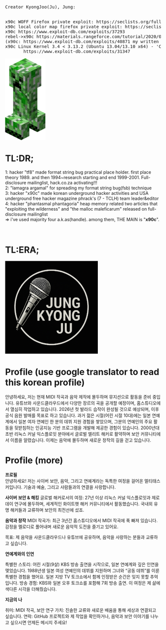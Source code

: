 <pre>
Creator KyongJoo(Ju), Jung:

       
x90c WOFF Firefox private exploit: https://seclists.org/fulldisclosure/2013/Aug/187
x90c local color map firefox private exploit: https://seclists.org/fulldisclosure/2013/Aug/188
x90c https://www.exploit-db.com/exploits/37293
rebel->x90c https://materials.rangeforce.com/tutorial/2020/07/12/Chocobo-Root/ zeroday exploit
(x90c: https://www.exploit-db.com/exploits/40871 my written exploit oneshot code. it's not rebel's i upload it by his rebel id.(a.k.a) he and me elite hacker)
x90c Linux Kernel 3.4 < 3.13.2 (Ubuntu 13.04/13.10 x64) - 'CONFIG_X86_X32=y' Local Privilege Escalation (3):
       https://www.exploit-db.com/exploits/31347
</pre>
<img src="kripertotor.png"><br>
# TL:DR;
1: hacker "tf8" made format string bug practical place holder. first place theory 1989. and then 1994~research starting and end 1999-2001. Full-disclosure mailinglist, hack.co.za activating!!!<br>
2: "lamagra argamal" for spreading my format string bug(fsb) technique<br>
3: hacker "x90c" made korean underground hacker activities and USA underground free hacker magazine phrack's (7 - TCLH) team leader&editor<br>
4: hacker "phantasmal phantagoria" heap memory related two articles that "exploiting the wilderness" and "the malloc maleficarum"  released
on full-disclosure mailinglist<br>
=> i've used majority four a.k.as(handle). among them, THE MAIN is "**x90c**".<br><br><br>
# TL:ERA;
<img src="singer.png" width=300 height=300><br>

# Profile (use google translator to read this korean profile)
안녕하세요, 저는 현재 MIDI 작곡과 음악 제작에 몰두하며 뮤지션으로 활동을 준비 중입니다. 유튜브와 사운드클라우드에서 다양한 장르의 곡을 공개할 예정이며, 홈스튜디오에서 열심히 작업하고 있습니다. 2026년 첫 발라드 습작이 완성될 것으로 예상되며, 이후 공식 음원 발매를 목표로 하고 있습니다. 과거 젊은 시절(어린 시절 10대)에는 일본 연예계에서 일본 여자 연예인 한 분의 데뷔 지원 경험을 쌓았으며, 그분의 연예인의 주요 활동을 뒷받침하는 인공지능 기반 프로그램을 개발해 제공한 경험이 있습니다. 2000년대 초반 리눅스 커널 익스플로잇 분야에서 글로벌 엘리트 해커로 활약하며 보안 커뮤니티에서 이름을 알렸습니다. 이제는 음악에 몰두하며 새로운 창작의 길을 걷고 있습니다.

# Profile (more)
<b>프로필</b><br>
안녕하세요! 저는 사이버 보안, 음악, 그리고 연예계라는 독특한 여정을 걸어온 멀티태스커입니다. 기술과 예술, 그리고 사람들과의 연결을 사랑합니다.

<b>사이버 보안 & 해킹</b>
글로벌 해커로서의 여정: 27년 이상 리눅스 커널 익스플로잇과 제로데이 연구에 몰두하며, 세계적인 화이트햇 해커 커뮤니티에서 활동했습니다. 국내외 유명 해커들과 교류하며 보안의 최전선에 섰죠.

<b>음악과 창작</b>
MIDI 작곡가: 최근 3년간 홈스튜디오에서 MIDI 작곡에 푹 빠져 있습니다. 감정을 멜로디로 풀어내며 새로운 음악적 도전을 즐기고 있어요.

목표: 제 음악을 사운드클라우드나 유튜브에 공유하며, 음악을 사랑하는 분들과 교류하고 싶습니다.

<b>연예계와의 인연</b>

특별한 스토리: 어린 시절(9살) KBS 방송 출연을 시작으로, 일본 연예계와 깊은 인연을 맺었습니다. 1988년생 일본 여성 연예인의 데뷔를 지원하며 그녀와 “공동 데뷔”를 이룬 특별한 경험을 했어요. 일본 지방 TV 토크쇼에서 함께 인정받은 순간은 잊지 못할 추억입니다.
방송 경험: KBS와 일본 오후 토크쇼를 포함해 7회 방송 출연. 이 여정은 제 삶에 색다른 시각을 더해줬습니다.

<b>지금의 나</b>

취미: MIDI 작곡, 보안 연구
가치: 진솔한 교류와 새로운 배움을 통해 세상과 연결되고 싶습니다.
연락: GitHub 프로젝트와 제 작업을 확인하거나, 음악과 보안 이야기를 나누고 싶으시면 언제든 메시지 주세요!

